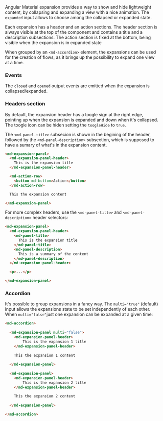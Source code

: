 Angular Material expansion provides a way to show and hide lightweight content, by collapsing and expanding a view with a nice animation. The `expanded` input allows to choose among the collapsed or expanded state. 

Each expansion has a header and an action sections. The header section is always visible at the top of the component and contains a title and a description subsections. The action section is fixed at the bottom, being visible when the expansion is in expanded state

When grouped by an `<md-accordion>` element, the expansions can be used for the creation of flows, as it brings up the possibility to expand one view at a time.

<!-- example(tabs-overview) -->

### Events

The `closed` and `opened` output events are emitted when the expansion is collapsed/expanded.

### Headers section

By default, the expansion header has a toogle sign at the right edge, pointing up when the expansion is expanded and down when it's collapsed. The toogle icon can be hiden setting the `toogleHide` to `true`. 

The `<md-panel-title>` subsecion is shown in the begining of the header, followed by the `<md-panel-description>` subsection, which is supposed to have a sumary of what's in the expansion content.

```html
<md-expansion-panel>
  <md-expansion-panel-header>
    This is the expansion title
  </md-expansion-panel-header>

  <md-action-row>
    <button md-button>Action</button>
  </md-action-row>

  This the expansion content

</md-expansion-panel>
```

For more complex headers, use the `<md-panel-title>` and `<md-panel-description>` header selectors:

```html
<md-expansion-panel>
  <md-expansion-panel-header>
    <md-panel-title>
      This is the expansion title
    </md-panel-title>
    <md-panel-description>
      This is a summary of the content
    </md-panel-description>
  </md-expansion-panel-header>

  <p>...</p>

</md-expansion-panel>
```

### Accordion

It's possible to group expansions in a fancy way. The `multi="true"` (default) input allows the expansions state to be set independently of each other. When `multi="false"`just one expansion can be expanded at a given time:

```html
<md-accordion>
  
  <md-expansion-panel multi="false">
    <md-expansion-panel-header>
        This is the expansion 1 title
    </md-expansion-panel-header>
    
    This the expansion 1 content
    
  </md-expansion-panel>
  
  <md-expansion-panel>
    <md-expansion-panel-header>
        This is the expansion 2 title
    </md-expansion-panel-header>
    
    This the expansion 2 content
    
  </md-expansion-panel>

</md-accordion>
```

